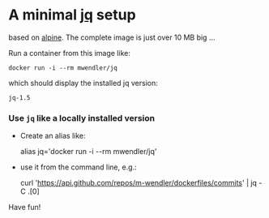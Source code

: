# A minimal [jq](https://stedolan.github.io/jq/) setup

based on [alpine](https://hub.docker.com/_/alpine/). The complete image is just over 10 MB big ...

Run a container from this image like:

    docker run -i --rm mwendler/jq

which should display the installed jq version:

    jq-1.5

### Use `jq` like a locally installed version

* Create an alias like:

    alias jq='docker run -i --rm mwendler/jq'

* use it from the command line, e.g.:

    curl 'https://api.github.com/repos/m-wendler/dockerfiles/commits' | jq -C .[0]


Have fun!
